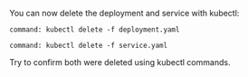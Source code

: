 You can now delete the deployment and service with kubectl:

```terminal:execute
command: kubectl delete -f deployment.yaml
```

```terminal:execute
command: kubectl delete -f service.yaml
```

Try to confirm both were deleted using kubectl commands.
